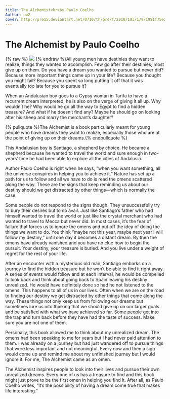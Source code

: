 ```yaml
---
title: The Alchemist<br>by Paulo Coelho
Author: uw2
cover: http://pre15.deviantart.net/0710/th/pre/f/2010/183/1/9/1981f75e281f4e79fbe3f4a335bb4c88.jpg
---
```


The Alchemist by Paulo Coelho
=============================


{% raw %}
<img src="https://images-na.ssl-images-amazon.com/images/I/415usBnQn7L._SX328_BO1,204,203,200_.jpg" class="book-image">
{% endraw %}All young men have destinies they want to realize, things they wanted to accomplish. Few go after their destinies; most give up on them. Do you have a dream you wanted to pursue but never did? Because more important things came up in your life? Because you thought you might fail? Because you spent so long putting it off that it was eventually too late for you to pursue it?

When an Andalusian boy goes to a Gypsy woman in Tarifa to have a recurrent dream interpreted, he is also on the verge of giving it all up. Why wouldn’t he? Why would he go all the way to Egypt to find a hidden treasure? And what if he doesn’t find any? Maybe he should go on looking after his sheep and marry the merchant’s daughter?

{% pullquote %}The Alchemist is a book particularly meant for young people who have dreams they want to realize, especially those who are at the point of giving up on their dreams.{% endpullquote %}

This Andalusian boy is Santiago, a shepherd by choice. He became a shepherd because he wanted to travel the world and sure enough in two-years’ time he had been able to explore all the cities of Andalusia.

Author Paulo Coelho is right when he says, “when you want something, all the universe conspires in helping you to achieve it.” Nature has set up a path for us to follow and all we have to do is read the omens scattered along the way. These are the signs that keep reminding us about our destiny should we get distracted by other things—which is normally the case.

Some people do not respond to the signs though. They unsuccessfully try to bury their desires but to no avail. Just like Santiago’s father who had himself wanted to travel the world or just like the crystal merchant who had wanted to travel to Mecca but never did. In most cases, it’s the fear of failure that forces us to ignore the omens and put off the idea of doing the things we want to do. You think “maybe not this year, maybe next year I will follow my destiny,” until one day it becomes a distant dream. By then the omens have already vanished and you have no clue how to begin the pursuit. Your destiny, your treasure is buried. And you live under a weight of regret for the rest of your life.

After an encounter with a mysterious old man, Santiago embarks on a journey to find the hidden treasure but he won’t be able to find it right away. A series of events would follow and at each interval, he would be compelled to look back and think about going back to Spain leaving his destiny unrealized. He would have definitely done so had he not listened to the omens. This happens to all of us in our lives. Often when we are on the road to finding our destiny we get distracted by other things that come along the way. These things not only keep us from following our dreams but sometimes lure us into thinking that we should give up on our larger goals and be satisfied with what we have achieved so far. Some people get into the trap and turn back before they have had the taste of success. Make sure you are not one of them.

Personally, this book allowed me to think about my unrealized dream. The omens had been speaking to me for years but I had never paid attention to them. I was already on a journey but had just wandered off to pursue things that were less important and not meaningful. Every now and then a sign would come up and remind me about my unfinished journey but I would ignore it. For me, The Alchemist came as an omen.

The Alchemist inspires people to look into their lives and pursue their own unrealized dreams. Every one of us has a treasure to find and this book might just prove to be the first omen in helping you find it. After all, as Paulo Coelho writes, “it’s the possibility of having a dream come true that makes life interesting.”
